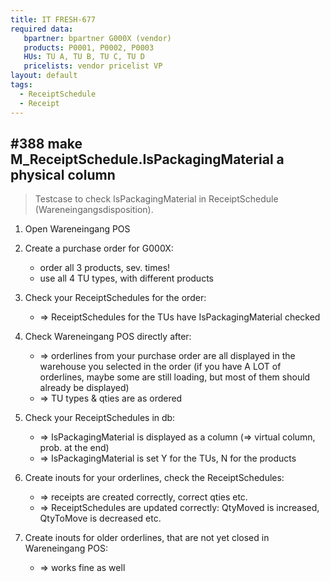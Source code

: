 ```yaml
---
title: IT FRESH-677
required data:
   bpartner: bpartner G000X (vendor)
   products: P0001, P0002, P0003
   HUs: TU A, TU B, TU C, TU D
   pricelists: vendor pricelist VP   
layout: default
tags:
  - ReceiptSchedule
  - Receipt
---
```

## #388 make M_ReceiptSchedule.IsPackagingMaterial a physical column

> Testcase to check IsPackagingMaterial in ReceiptSchedule (Wareneingangsdisposition).

1. Open Wareneingang POS

1. Create a purchase order for G000X:
	* order all 3 products, sev. times!
	* use all 4 TU types, with different products 
	
1. Check your ReceiptSchedules for the order:
	* => ReceiptSchedules for the TUs have IsPackagingMaterial checked
	
1. Check Wareneingang POS directly after:
	* => orderlines from your purchase order are all displayed in the warehouse you selected in the order (if you have A LOT of orderlines, maybe some are still loading, but most of them should already be displayed)
	* => TU types & qties are as ordered
	
1. Check your ReceiptSchedules in db:
	* => IsPackagingMaterial is displayed as a column (=> virtual column, prob. at the end)
	* => IsPackagingMaterial is set Y for the TUs, N for the products
	
1. Create inouts for your orderlines, check the ReceiptSchedules:
	* => receipts are created correctly, correct qties etc.
	* => ReceiptSchedules are updated correctly: QtyMoved is increased, QtyToMove is decreased etc.
	
1. Create inouts for older orderlines, that are not yet closed in Wareneingang POS:
	* => works fine as well